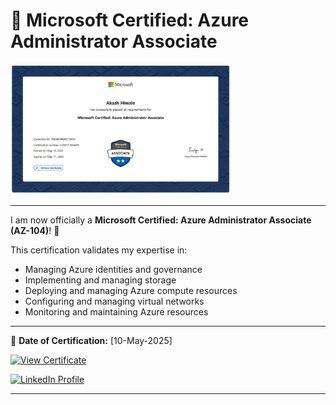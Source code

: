 # 🏅 Microsoft Certified: Azure Administrator Associate


<img src="./images/certificate.JPG" alt="Microsoft Certified: Azure Administrator Associate" width="70%"/>

---

I am now officially a **Microsoft Certified: Azure Administrator Associate (AZ-104)**! 🎉

This certification validates my expertise in:
- Managing Azure identities and governance
- Implementing and managing storage
- Deploying and managing Azure compute resources
- Configuring and managing virtual networks
- Monitoring and maintaining Azure resources

---

📅 **Date of Certification:** [10-May-2025]  

[![View Certificate](https://img.shields.io/badge/View%20Certificate-Microsoft%20Learn-blue?logo=microsoft)](https://learn.microsoft.com/api/credentials/share/en-us/AkashHiwale-8022/7E8382948AE71DD4?sharingId=453553DFB7E38EC9)
 
[![LinkedIn Profile](https://img.shields.io/badge/LinkedIn-Profile-blue?logo=linkedin)](https://www.linkedin.com/in/akash-hiwale-b2374619b/)

---